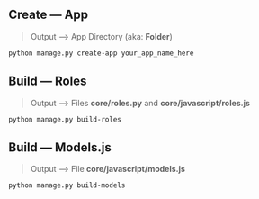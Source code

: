 ## Create — **App**
> Output —> App Directory (aka: **Folder**)
```sh
python manage.py create-app your_app_name_here
```

## Build — **Roles**
> Output —> Files  **core/roles.py** and **core/javascript/roles.js**
```sh
python manage.py build-roles
```

## Build — **Models.js**
> Output —> File **core/javascript/models.js**
```sh
python manage.py build-models
```